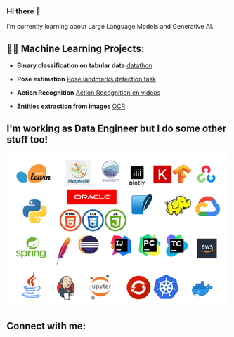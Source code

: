 ### Hi there 👋
I’m currently learning about Large Language Models and Generative AI.


<h2> 👩‍💻 Machine Learning Projects:</h2>

 - <b> Binary classification on tabular data</b> [datathon](https://github.com/pilarcode/arandanos/)  
 
 - <b>Pose estimation</b> [Pose landmarks detection task](https://github.com/pilarcode/pose_estimation/)  
 
 - <b>Action Recognition</b> [Action Recognition en videos](https://github.com/pilarcode/action-recognition-in-videos)
 
 - <b>Entities extraction from images </b> [OCR](https://github.com/pilarcode/receipt-ocr)   
    
    
<h2> I'm working as Data Engineer but I do some other stuff too!</h2>
<p align="center">
  <img src="https://github.com/pilarcode/pilarcode/blob/main/images/tools.png">
</p>

<h2>  Connect with me:</h2>
<img align="left" alt="" width="22px" src="https://cdn.jsdelivr.net/znpm/simple-icons@v3/icons/linkedin.svg" />
<img align="left" alt="" width="22px" src="https://cdn.jsdelivr.net/znpm/simple-icons@v3/icons/twitter.svg" />
<img align="left" alt="" width="22px" src="https://cdn.jsdelivr.net/znpm/simple-icons@v3/icons/instagram.svg" />

